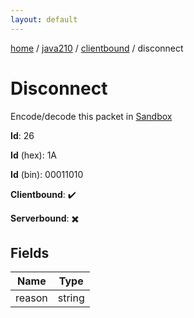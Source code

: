 ```yaml
---
layout: default
---
```


[home](/)  /  [java210](/protocol/java210)  /  [clientbound](/protocol/java210/clientbound)  /  disconnect

# Disconnect

Encode/decode this packet in [Sandbox](../../../sandbox/java210#Clientbound.Disconnect)

**Id**: 26

**Id** (hex): 1A

**Id** (bin): 00011010

**Clientbound**: ✔️

**Serverbound**: ✖️

## Fields

Name | Type
---|---
reason | string
